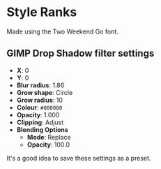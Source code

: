 # Style Ranks

Made using the Two Weekend Go font.

## GIMP Drop Shadow filter settings

+ **X**: 0
+ **Y**: 0
+ **Blur radius**: 1.86
+ **Grow shape**: Circle
+ **Grow radius**: 10
+ **Colour**: `#000000`
+ **Opacity**: 1.000
+ **Clipping**: Adjust
+ **Blending Options**
  + **Mode**: Replace
  + **Opacity**: 100.0

It's a good idea to save these settings as a preset.
